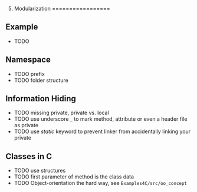 5. Modularization
=================

Example
-------

* TODO


Namespace
---------

* TODO prefix
* TODO folder structure


Information Hiding
------------------

* TODO missing private, private vs. local
* TODO use underscore _ to mark method, attribute or even a header file as private
* TODO use _static_ keyword to prevent linker from accidentally linking your private


Classes in C
------------

* TODO use structures
* TODO first parameter of method is the class data
* TODO Object-orientation the hard way, see `Examples4C/src/oo_concept`
